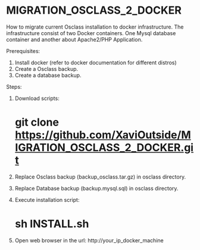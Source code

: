 # MIGRATION_OSCLASS_2_DOCKER
How to migrate current Osclass installation to docker infrastructure.
The infrastructure consist of two Docker containers. One Mysql database container and another about Apache2/PHP Application.

Prerequisites:

1. Install docker (refer to docker documentation for different distros)
2. Create a Osclass backup.
3. Create a database backup.

Steps:

1. Download scripts:

     # git clone https://github.com/XaviOutside/MIGRATION_OSCLASS_2_DOCKER.git

2. Replace Osclass backup (backup_osclass.tar.gz) in osclass directory.

3. Replace Database backup (backup.mysql.sql) in osclass directory.

4. Execute installation script:

     # sh INSTALL.sh

5. Open web browser in the url: http://your_ip_docker_machine
